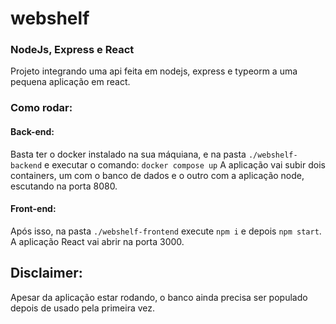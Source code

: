 # webshelf
### NodeJs, Express e React
Projeto integrando uma api feita em nodejs, express e typeorm a uma pequena aplicação em react.

### Como rodar:

#### Back-end:
Basta ter o docker instalado na sua máquiana, e na pasta ```./webshelf-backend``` e executar o comando: ```docker compose up```
A aplicação vai subir dois containers, um com o banco de dados e o outro com a aplicação node, escutando na porta 8080.

#### Front-end:
Após isso, na pasta ```./webshelf-frontend``` execute ```npm i``` e depois ```npm start```.
A aplicação React vai abrir na porta 3000.

## Disclaimer:
Apesar da aplicação estar rodando, o banco ainda precisa ser populado depois de usado pela primeira vez.
